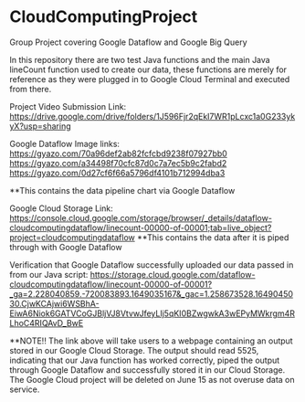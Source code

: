 # CloudComputingProject
Group Project covering Google Dataflow and Google Big Query 

In this repository there are two test Java functions and the main Java lineCount function used to create our data, these functions are merely for reference as they were plugged in to Google Cloud Terminal and executed from there.

Project Video Submission Link: https://drive.google.com/drive/folders/1J596Fjr2qEkI7WR1pLcxc1a0G233ykyX?usp=sharing

Google Dataflow Image links: https://gyazo.com/70a96def2ab82fcfcbd9238f07927bb0 
                             https://gyazo.com/a34498f70cfc87d0c7a7ec5b9c2fabd2 
                             https://gyazo.com/0d27cf6f66a5796df4101b712994dba3 
                      
**This contains the data pipeline chart via Google Dataflow

Google Cloud Storage Link: https://console.cloud.google.com/storage/browser/_details/dataflow-cloudcomputingdataflow/linecount-00000-of-00001;tab=live_object?project=cloudcomputingdataflow
**This contains the data after it is piped through with Google Dataflow

Verification that Google Dataflow successfully uploaded our data passed in from our Java script: https://storage.cloud.google.com/dataflow-cloudcomputingdataflow/linecount-00000-of-00001?_ga=2.228040859.-720083893.1649035167&_gac=1.258673528.1649045030.CjwKCAjwi6WSBhA-EiwA6Niok6GATVCoGJBljVJ8VtvwJfeyLIj5qKI0BZwgwkA3wEPyMWkrgm4RLhoC4RIQAvD_BwE

**NOTE!! The link above will take users to a webpage containing an output stored in our Google Cloud Storage. The output should read 5525, indicating that our Java function has worked correctly, piped the output through Google Dataflow and successfully stored it in our Cloud Storage. The Google Cloud project will be deleted on June 15 as not overuse data on service.
